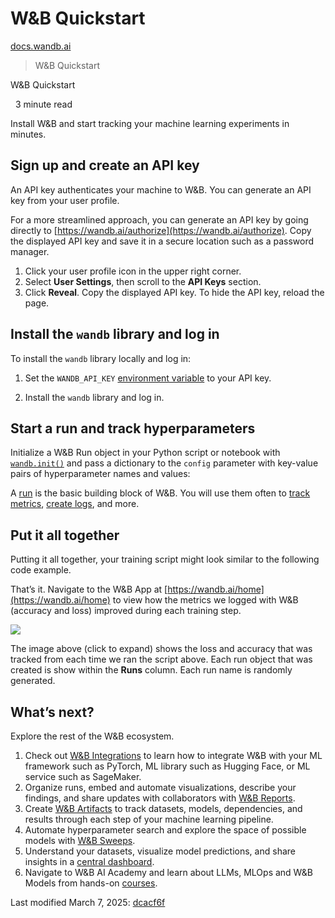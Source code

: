 # W&B Quickstart
[docs.wandb.ai](https://docs.wandb.ai/quickstart/)

> W&B Quickstart

W&B Quickstart

  3 minute read  

Install W&B and start tracking your machine learning experiments in minutes.

Sign up and create an API key[](#sign-up-and-create-an-api-key)
---------------------------------------------------------------

An API key authenticates your machine to W&B. You can generate an API key from your user profile.

For a more streamlined approach, you can generate an API key by going directly to [https://wandb.ai/authorize](https://wandb.ai/authorize). Copy the displayed API key and save it in a secure location such as a password manager.

1.  Click your user profile icon in the upper right corner.
2.  Select **User Settings**, then scroll to the **API Keys** section.
3.  Click **Reveal**. Copy the displayed API key. To hide the API key, reload the page.

Install the `wandb` library and log in[](#install-the-wandb-library-and-log-in)
-------------------------------------------------------------------------------

To install the `wandb` library locally and log in:

1.  Set the `WANDB_API_KEY` [environment variable](https://docs.wandb.ai/guides/track/environment-variables/) to your API key.
    
2.  Install the `wandb` library and log in.
    

Start a run and track hyperparameters[](#start-a-run-and-track-hyperparameters)
-------------------------------------------------------------------------------

Initialize a W&B Run object in your Python script or notebook with [`wandb.init()`](https://docs.wandb.ai/ref/python/run/) and pass a dictionary to the `config` parameter with key-value pairs of hyperparameter names and values:

A [run](https://docs.wandb.ai/guides/runs/) is the basic building block of W&B. You will use them often to [track metrics](https://docs.wandb.ai/guides/track/), [create logs](https://docs.wandb.ai/guides/artifacts/), and more.

Put it all together[](#put-it-all-together)
-------------------------------------------

Putting it all together, your training script might look similar to the following code example.

That’s it. Navigate to the W&B App at [https://wandb.ai/home](https://wandb.ai/home) to view how the metrics we logged with W&B (accuracy and loss) improved during each training step.

![](https://docs.wandb.ai/images/quickstart/quickstart_image.png)

The image above (click to expand) shows the loss and accuracy that was tracked from each time we ran the script above. Each run object that was created is show within the **Runs** column. Each run name is randomly generated.

What’s next?[](#whats-next)
---------------------------

Explore the rest of the W&B ecosystem.

1.  Check out [W&B Integrations](https://docs.wandb.ai/guides/integrations/) to learn how to integrate W&B with your ML framework such as PyTorch, ML library such as Hugging Face, or ML service such as SageMaker.
2.  Organize runs, embed and automate visualizations, describe your findings, and share updates with collaborators with [W&B Reports](https://docs.wandb.ai/guides/reports/).
3.  Create [W&B Artifacts](https://docs.wandb.ai/guides/artifacts/) to track datasets, models, dependencies, and results through each step of your machine learning pipeline.
4.  Automate hyperparameter search and explore the space of possible models with [W&B Sweeps](https://docs.wandb.ai/guides/sweeps/).
5.  Understand your datasets, visualize model predictions, and share insights in a [central dashboard](https://docs.wandb.ai/guides/models/tables/).
6.  Navigate to W&B AI Academy and learn about LLMs, MLOps and W&B Models from hands-on [courses](https://wandb.me/courses).


Last modified March 7, 2025: [dcacf6f](https://github.com/wandb/docs/commit/dcacf6f907eb1d79b60d9f73df126a0ee37ae94f)
